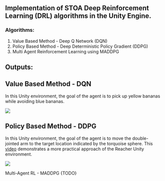 ## Implementation of STOA Deep Reinforcement Learning (DRL) algorithms in the Unity Engine.

### Algorithms:
<ol>
<li>Value Based Method - Deep Q Network (DQN)</li>
<li>Policy Based Method - Deep Deterministic Policy Gradient (DDPG)</li>
<li>Multi Agent Reinforcement Learning using MADDPG</li>
</ol>


## Outputs:
## Value Based Method - DQN

<p>In this Unity environment, the goal of the agent is to pick up yellow bananas while avoiding blue bananas.</p>

![](https://github.com/QasimWani/RL-Unity/blob/master/DQN/output/output.gif)

## Policy Based Method - DDPG
<p>In this Unity environment, the goal of the agent is to move the double-jointed arm to the target location indicated by the torquoise sphere. This <a href="https://www.youtube.com/watch?v=ZVIxt2rt1_4">video</a> demonstrates a more practical approach of the Reacher Unity environment.</p>

![](https://github.com/QasimWani/RL-Unity/blob/master/DDPG/src/output/output.gif)

<p>Multi-Agent RL - MADDPG {TODO}</p>
